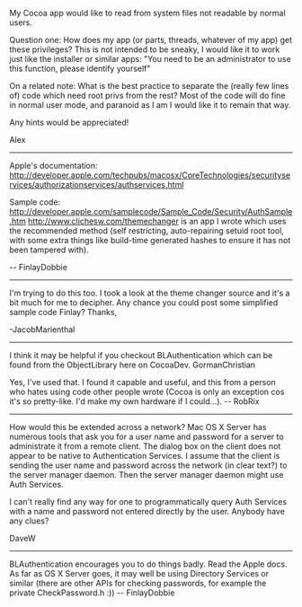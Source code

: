 My Cocoa app would like to read from system files not readable by normal users.

Question one: How does my app (or parts, threads, whatever of my app) get these privileges? This is not intended to be sneaky, I would like it to work just like the installer or similar apps: "You need to be an administrator to use this function, please identify yourself"

On a related note: What is the best practice to separate the (really few lines of) code which need root privs from the rest? Most of the code will do fine in normal user mode, and paranoid as I am I would like it to remain that way.

Any hints would be appreciated!

Alex

----
Apple's documentation:
http://developer.apple.com/techpubs/macosx/CoreTechnologies/securityservices/authorizationservices/authservices.html

Sample code:
http://developer.apple.com/samplecode/Sample_Code/Security/AuthSample.htm
http://www.clichesw.com/themechanger is an app I wrote which uses the recommended method (self restricting, auto-repairing setuid root tool, with some extra things like build-time generated hashes to ensure it has not been tampered with).

-- FinlayDobbie

----
I'm trying to do this too.  I took a look at the theme changer source and it's a bit much for me to decipher.  Any chance you could post some simplified sample code Finlay?  Thanks,

-JacobMarienthal

----
I think it may be helpful if you checkout BLAuthentication which can be found from the ObjectLibrary here on CocoaDev.
GormanChristian

Yes, I've used that. I found it capable and useful, and this from a person who hates using code other people wrote (Cocoa is only an exception cos it's so pretty-like. I'd make my own hardware if I could...). -- RobRix

----
How would this be extended across a network?  Mac OS X Server has numerous tools that ask you for a user name and password for a server to administrate it from a remote client.  The dialog box on the client does not appear to be native to Authentication Services.  I assume that the client is sending the user name and password across the network (in clear text?) to the server manager daemon.  Then the server manager daemon might use Auth Services.

I can't really find any way for one to programmatically query Auth Services with a name and password not entered directly by the user.  Anybody have any clues?

DaveW

----

BLAuthentication encourages you to do things badly. Read the Apple docs.
As far as OS X Server goes, it may well be using Directory Services or similar (there are other APIs for checking passwords, for example the private CheckPassword.h :)) -- FinlayDobbie
